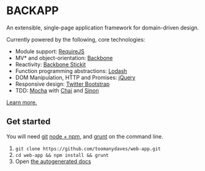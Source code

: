 BACKAPP
=======

An extensible, single-page application framework for domain-driven design.

Currently powered by the following, core technologies:
* Module support: [RequireJS](http://requirejs.org)
* MV\* and object-orientation: [Backbone](http://backbonejs.org)
* Reactivity: [Backbone Stickit](http://nytimes.github.io/backbone.stickit)
* Function programming abstractions: [Lodash](http://lodash.com)
* DOM Manipulation, HTTP and Promises: [jQuery](http://jquery.com)
* Responsive design: [Twitter Bootstrap](http://getbootstrap.com)
* TDD: [Mocha](http://visionmedia.github.io/mocha) with [Chai](http://chaijs.com) and [Sinon](http://sinonjs.org)

[Learn more.](http://toomanydaves.github.io/backapp)

Get started
-----------

You will need [git](http://git-scm.com/downloads) [node + npm](http://nodejs.org), and [grunt](http://gruntjs.com/getting-started) on the command line.

1. `git clone https://github.com/toomanydaves/web-app.git`
1. `cd web-app && npm install && grunt`
1. Open [the autogenerated docs](http://localhost:3000)
